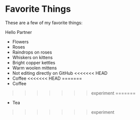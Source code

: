 # Favorite Things

These are a few of my favorite things:

Hello Partner
- Flowers
- Roses
- Raindrops on roses
- Whiskers on kittens
- Bright copper kettles
- Warm woolen mittens
- Not editing directly on GitHub
<<<<<<< HEAD
- Coffee
<<<<<<< HEAD
=======
- Coffee
>>>>>>> experiment
=======
- Tea
>>>>>>> experiment
